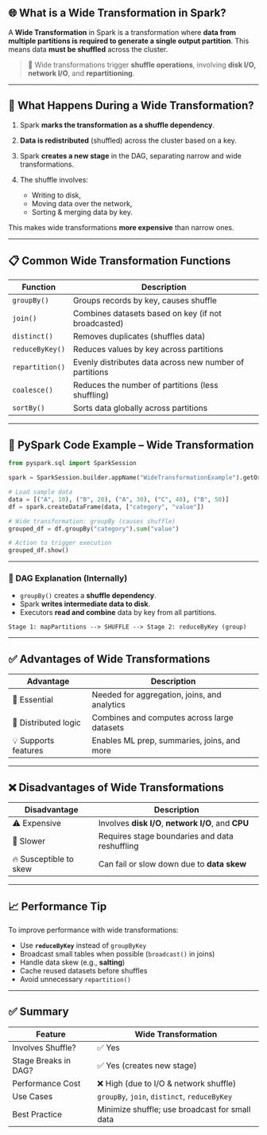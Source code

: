 ## 🌐 What is a **Wide Transformation** in Spark?

A **Wide Transformation** in Spark is a transformation where **data from multiple partitions is required to generate a single output partition**. This means data **must be shuffled** across the cluster.

> 🔁 Wide transformations trigger **shuffle operations**, involving **disk I/O, network I/O**, and **repartitioning**.

---

## 🔄 What Happens During a Wide Transformation?

1. Spark **marks the transformation as a shuffle dependency**.
2. **Data is redistributed** (shuffled) across the cluster based on a key.
3. Spark **creates a new stage** in the DAG, separating narrow and wide transformations.
4. The shuffle involves:

   * Writing to disk,
   * Moving data over the network,
   * Sorting & merging data by key.

This makes wide transformations **more expensive** than narrow ones.

---

## 📋 Common Wide Transformation Functions

| Function        | Description                                             |
| --------------- | ------------------------------------------------------- |
| `groupBy()`     | Groups records by key, causes shuffle                   |
| `join()`        | Combines datasets based on key (if not broadcasted)     |
| `distinct()`    | Removes duplicates (shuffles data)                      |
| `reduceByKey()` | Reduces values by key across partitions                 |
| `repartition()` | Evenly distributes data across new number of partitions |
| `coalesce()`    | Reduces the number of partitions (less shuffling)       |
| `sortBy()`      | Sorts data globally across partitions                   |

---

## 🔧 PySpark Code Example – Wide Transformation

```python
from pyspark.sql import SparkSession

spark = SparkSession.builder.appName("WideTransformationExample").getOrCreate()

# Load sample data
data = [("A", 10), ("B", 20), ("A", 30), ("C", 40), ("B", 50)]
df = spark.createDataFrame(data, ["category", "value"])

# Wide transformation: groupBy (causes shuffle)
grouped_df = df.groupBy("category").sum("value")

# Action to trigger execution
grouped_df.show()
```

---

### 🧠 DAG Explanation (Internally)

* `groupBy()` creates a **shuffle dependency**.
* Spark **writes intermediate data to disk**.
* Executors **read and combine** data by key from all partitions.

```text
Stage 1: mapPartitions --> SHUFFLE --> Stage 2: reduceByKey (group)
```

---

## ✅ Advantages of Wide Transformations

| Advantage            | Description                                  |
| -------------------- | -------------------------------------------- |
| 🔗 Essential         | Needed for aggregation, joins, and analytics |
| 🧠 Distributed logic | Combines and computes across large datasets  |
| 💡 Supports features | Enables ML prep, summaries, joins, and more  |

---

## ❌ Disadvantages of Wide Transformations

| Disadvantage           | Description                                         |
| ---------------------- | --------------------------------------------------- |
| ⚠️ Expensive           | Involves **disk I/O**, **network I/O**, and **CPU** |
| 🐢 Slower              | Requires stage boundaries and data reshuffling      |
| 🔥 Susceptible to skew | Can fail or slow down due to **data skew**          |

---

## 📈 Performance Tip

To improve performance with wide transformations:

* Use **`reduceByKey`** instead of `groupByKey`
* Broadcast small tables when possible (`broadcast()` in joins)
* Handle data skew (e.g., **salting**)
* Cache reused datasets before shuffles
* Avoid unnecessary `repartition()`

---

## ✅ Summary

| Feature              | Wide Transformation                            |
| -------------------- | ---------------------------------------------- |
| Involves Shuffle?    | ✅ Yes                                          |
| Stage Breaks in DAG? | ✅ Yes (creates new stage)                      |
| Performance Cost     | ❌ High (due to I/O & network shuffle)          |
| Use Cases            | `groupBy`, `join`, `distinct`, `reduceByKey`   |
| Best Practice        | Minimize shuffle; use broadcast for small data |
